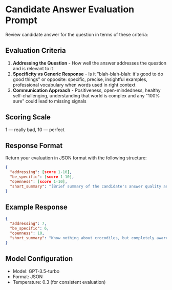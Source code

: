 # Candidate Answer Evaluation Prompt

Review candidate answer for the question in terms of these criteria:

## Evaluation Criteria

1. **Addressing the Question** - How well the answer addresses the question and is relevant to it
2. **Specificity vs Generic Response** - Is it "blah-blah-blah: it's good to do good things" or opposite: specific, precise, insightful examples, professional vocabulary when words used in right context
3. **Communication Approach** - Positiveness, open-mindedness, healthy self-challenging, understanding that world is complex and any "100% sure" could lead to missing signals

## Scoring Scale
1 — really bad, 10 — perfect

## Response Format
Return your evaluation in JSON format with the following structure:

```json
{
  "addressing": [score 1-10],
  "be_specific": [score 1-10], 
  "openness": [score 1-10],
  "short_summary": "[Brief summary of the candidate's answer quality and approach]"
}
```

## Example Response
```json
{
  "addressing": 7,
  "be_specific": 6,
  "openness": 10,
  "short_summary": "Know nothing about crocodiles, but completely aware and don't show off like an expert"
}
```

## Model Configuration
- Model: GPT-3.5-turbo
- Format: JSON
- Temperature: 0.3 (for consistent evaluation)